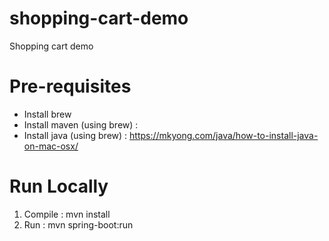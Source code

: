 # shopping-cart-demo
Shopping cart demo


# Pre-requisites
- Install brew
- Install maven (using brew) :
- Install java (using brew) : https://mkyong.com/java/how-to-install-java-on-mac-osx/

# Run Locally
1. Compile : mvn install
2. Run :  mvn spring-boot:run



